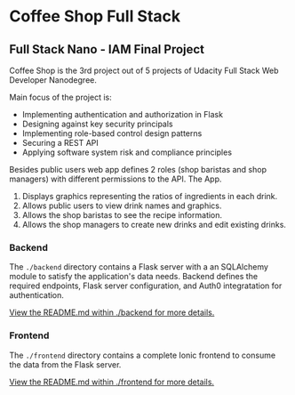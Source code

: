 # Coffee Shop Full Stack

## Full Stack Nano - IAM Final Project

Coffee Shop is the 3rd project out of 5 projects of Udacity Full Stack Web Developer Nanodegree.

Main focus of the project is:
-   Implementing authentication and authorization in Flask
-   Designing against key security principals
-   Implementing role-based control design patterns
-   Securing a REST API
-   Applying software system risk and compliance principles

Besides public users web app defines 2 roles (shop baristas and shop managers) with different permissions to the API.
The App.

1) Displays graphics representing the ratios of ingredients in each drink.
2) Allows public users to view drink names and graphics.
3) Allows the shop baristas to see the recipe information.
4) Allows the shop managers to create new drinks and edit existing drinks.



### Backend

The `./backend` directory contains a Flask server with a an SQLAlchemy module to satisfy the application's data needs. Backend defines the required endpoints, Flask server configuration, and Auth0 integratation for authentication.

[View the README.md within ./backend for more details.](./backend/README.md)

### Frontend

The `./frontend` directory contains a complete Ionic frontend to consume the data from the Flask server.

[View the README.md within ./frontend for more details.](./frontend/README.md)
